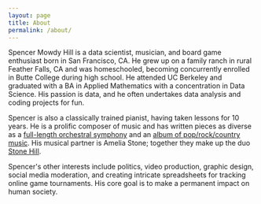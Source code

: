 ```yaml
---
layout: page
title: About
permalink: /about/
---
```


Spencer Mowdy Hill is a data scientist, musician, and board game enthusiast born in San Francisco, CA. He grew up on a family ranch in rural Feather Falls, CA and was homeschooled, becoming concurrently enrolled in Butte College during high school. He attended UC Berkeley and graduated with a BA in Applied Mathematics with a concentration in Data Science. His passion is data, and he often undertakes data analysis and coding projects for fun.

Spencer is also a classically trained pianist, having taken lessons for 10 years. He is a prolific composer of music and has written pieces as diverse as a [full-length orchestral symphony][symphony] and an [album of pop/rock/country music][album]. His musical partner is Amelia Stone; together they make up the duo [Stone Hill][stone-hill].

Spencer's other interests include politics, video production, graphic design, social media moderation, and creating intricate spreadsheets for tracking online game tournaments. His core goal is to make a permanent impact on human society.

[symphony]: https://soundcloud.com/askspencerhill/sets/the-ipakanni-symphony
[album]: https://open.spotify.com/album/2or5q0p9Gs0iXBN8Ewps4T?si=zTDJYDlZT7WmSbRbo5E-pw
[stone-hill]: https://linktr.ee/stone.hill